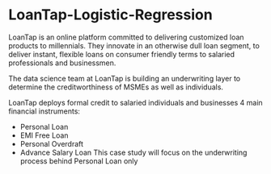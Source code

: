 # LoanTap-Logistic-Regression
LoanTap is an online platform committed to delivering customized loan products to millennials. They innovate in an otherwise dull loan segment, to deliver instant, flexible loans on consumer friendly terms to salaried professionals and businessmen.

The data science team at LoanTap is building an underwriting layer to determine the creditworthiness of MSMEs as well as individuals.

LoanTap deploys formal credit to salaried individuals and businesses 4 main financial instruments:

- Personal Loan
- EMI Free Loan
- Personal Overdraft
- Advance Salary Loan
This case study will focus on the underwriting process behind Personal Loan only
